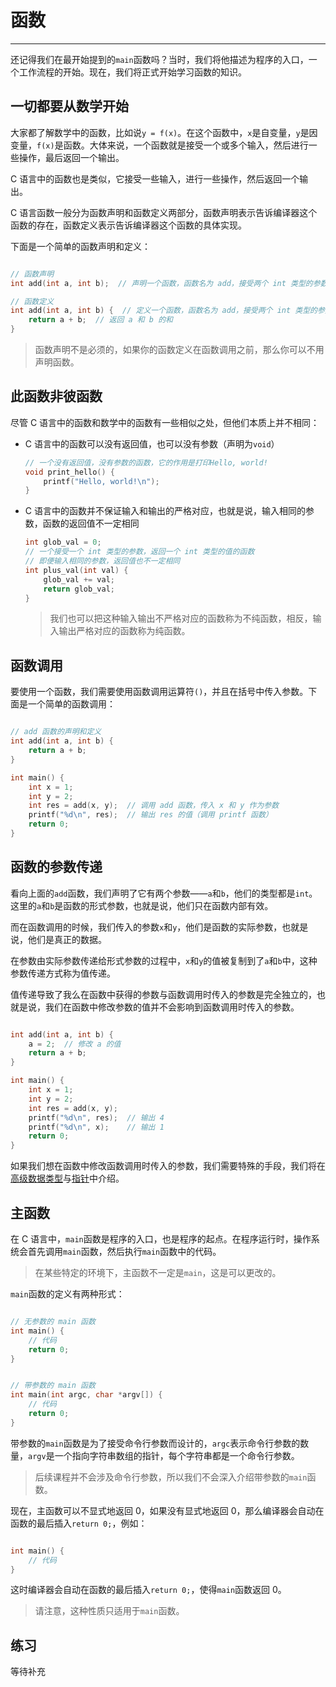 # 函数

---

还记得我们在最开始提到的`main`函数吗？当时，我们将他描述为程序的入口，一个工作流程的开始。现在，我们将正式开始学习函数的知识。

## 一切都要从数学开始

大家都了解数学中的函数，比如说`y = f(x)`。在这个函数中，`x`是自变量，`y`是因变量，`f(x)`是函数。大体来说，一个函数就是接受一个或多个输入，然后进行一些操作，最后返回一个输出。

C 语言中的函数也是类似，它接受一些输入，进行一些操作，然后返回一个输出。

C 语言函数一般分为函数声明和函数定义两部分，函数声明表示告诉编译器这个函数的存在，函数定义表示告诉编译器这个函数的具体实现。

下面是一个简单的函数声明和定义：

```c

// 函数声明
int add(int a, int b);  // 声明一个函数，函数名为 add，接受两个 int 类型的参数，返回一个 int 类型的值

// 函数定义
int add(int a, int b) {  // 定义一个函数，函数名为 add，接受两个 int 类型的参数，返回一个 int 类型的值
    return a + b;  // 返回 a 和 b 的和
}

```

> 函数声明不是必须的，如果你的函数定义在函数调用之前，那么你可以不用声明函数。

## 此函数非彼函数

尽管 C 语言中的函数和数学中的函数有一些相似之处，但他们本质上并不相同：

- C 语言中的函数可以没有返回值，也可以没有参数（声明为`void`）

  ```c
  // 一个没有返回值，没有参数的函数，它的作用是打印Hello, world!
  void print_hello() {
      printf("Hello, world!\n");
  }
  ```

- C 语言中的函数并不保证输入和输出的严格对应，也就是说，输入相同的参数，函数的返回值不一定相同

  ```c
  int glob_val = 0;
  // 一个接受一个 int 类型的参数，返回一个 int 类型的值的函数
  // 即便输入相同的参数，返回值也不一定相同
  int plus_val(int val) {
      glob_val += val;
      return glob_val;
  }
  ```

  > 我们也可以把这种输入输出不严格对应的函数称为不纯函数，相反，输入输出严格对应的函数称为纯函数。

## 函数调用

要使用一个函数，我们需要使用函数调用运算符`()`，并且在括号中传入参数。下面是一个简单的函数调用：

```c

// add 函数的声明和定义
int add(int a, int b) {
    return a + b;
}

int main() {
    int x = 1;
    int y = 2;
    int res = add(x, y);  // 调用 add 函数，传入 x 和 y 作为参数
    printf("%d\n", res);  // 输出 res 的值（调用 printf 函数）
    return 0;
}

```

## 函数的参数传递

看向上面的`add`函数，我们声明了它有两个参数——`a`和`b`，他们的类型都是`int`。这里的`a`和`b`是函数的形式参数，也就是说，他们只在函数内部有效。

而在函数调用的时候，我们传入的参数`x`和`y`，他们是函数的实际参数，也就是说，他们是真正的数据。

在参数由实际参数传递给形式参数的过程中，`x`和`y`的值被复制到了`a`和`b`中，这种参数传递方式称为值传递。

值传递导致了我么在函数中获得的参数与函数调用时传入的参数是完全独立的，也就是说，我们在函数中修改参数的值并不会影响到函数调用时传入的参数。

```c

int add(int a, int b) {
    a = 2;  // 修改 a 的值
    return a + b;
}

int main() {
    int x = 1;
    int y = 2;
    int res = add(x, y);
    printf("%d\n", res);  // 输出 4
    printf("%d\n", x);    // 输出 1
    return 0;
}

```

如果我们想在函数中修改函数调用时传入的参数，我们需要特殊的手段，我们将在[高级数据类型](06-高级数据类型.md)与[指针](07-指针.md)中介绍。

## 主函数

在 C 语言中，`main`函数是程序的入口，也是程序的起点。在程序运行时，操作系统会首先调用`main`函数，然后执行`main`函数中的代码。

> 在某些特定的环境下，主函数不一定是`main`，这是可以更改的。

`main`函数的定义有两种形式：

```c

// 无参数的 main 函数
int main() {
    // 代码
    return 0;
}

```

```c

// 带参数的 main 函数
int main(int argc, char *argv[]) {
    // 代码
    return 0;
}

```

带参数的`main`函数是为了接受命令行参数而设计的，`argc`表示命令行参数的数量，`argv`是一个指向字符串数组的指针，每个字符串都是一个命令行参数。

> 后续课程并不会涉及命令行参数，所以我们不会深入介绍带参数的`main`函数。

现在，主函数可以不显式地返回 0，如果没有显式地返回 0，那么编译器会自动在函数的最后插入`return 0;`，例如：

```c

int main() {
    // 代码
}

```

这时编译器会自动在函数的最后插入`return 0;`，使得`main`函数返回 0。

> 请注意，这种性质只适用于`main`函数。

## 练习

等待补充
